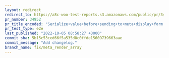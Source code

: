 ```yaml
---
layout: redirect
redirect_to: https://a8c-woo-test-reports.s3.amazonaws.com/public/pr/34952/e2e/index.html
pr_number: 34952
pr_title_encoded: "Serialize+value+before+sending+to+meta+display+form."
pr_test_type: e2e
last_published: "2022-10-05 08:58:27 +0000"
commit_sha: 5b15c53ced66f5a535d8c0ffde15609739663aae
commit_message: "Add changelog."
branch_name: fix/meta_render_array
---
```

